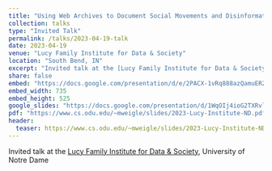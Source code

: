 ```yaml
---
title: "Using Web Archives to Document Social Movements and Disinformation - Practice, Ethics, and Challenges"
collection: talks
type: "Invited Talk"
permalink: /talks/2023-04-19-talk
date: 2023-04-19
venue: "Lucy Family Institute for Data & Society"
location: "South Bend, IN"
excerpt: "Invited talk at the [Lucy Family Institute for Data & Society](https://lucyinstitute.nd.edu/), University of Notre Dame"
share: false
embed: "https://docs.google.com/presentation/d/e/2PACX-1vRq888azQamuERZ9LtnfoJl972F-ulO8L3Cbg7LiaNE8SbxdjlASTxYlGH0WG-J_Odeon8e4yh0FlwG/embed?start=false&loop=false&delayms=3000"
embed_width: 735
embed_height: 525
google_slides: "https://docs.google.com/presentation/d/1WqOIj4ioG2TXRvlJeKy4N0UOf8cxr8Em-zK8i3HJBVI/edit?usp=sharing"
pdf: "https://www.cs.odu.edu/~mweigle/slides/2023-Lucy-Institute-ND.pdf"
header:
  teaser: https://www.cs.odu.edu/~mweigle/slides/2023-Lucy-Institute-ND.png
---
```

Invited talk at the [Lucy Family Institute for Data & Society](https://lucyinstitute.nd.edu/), University of Notre Dame
